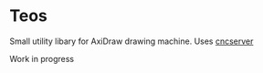 # Teos

Small utility libary for AxiDraw drawing machine. Uses [cncserver](https://github.com/techninja/cncserver)

Work in progress

